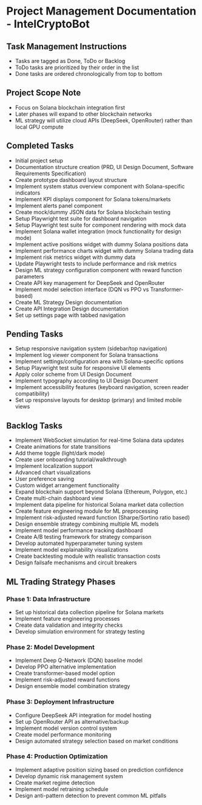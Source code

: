 # Project Management Documentation - IntelCryptoBot

## Task Management Instructions
- Tasks are tagged as Done, ToDo or Backlog
- ToDo tasks are prioritized by their order in the list
- Done tasks are ordered chronologically from top to bottom

## Project Scope Note
- Focus on Solana blockchain integration first
- Later phases will expand to other blockchain networks
- ML strategy will utilize cloud APIs (DeepSeek, OpenRouter) rather than local GPU compute

## Completed Tasks

- Initial project setup
- Documentation structure creation (PRD, UI Design Document, Software Requirements Specification)
- Create prototype dashboard layout structure
- Implement system status overview component with Solana-specific indicators
- Implement KPI displays component for Solana tokens/markets
- Implement alerts panel component
- Create mock/dummy JSON data for Solana blockchain testing
- Setup Playwright test suite for dashboard navigation
- Setup Playwright test suite for component rendering with mock data
- Implement Solana wallet integration (mock functionality for design mode)
- Implement active positions widget with dummy Solana positions data
- Implement performance charts widget with dummy Solana trading data
- Implement risk metrics widget with dummy data
- Update Playwright tests to include performance and risk metrics
- Design ML strategy configuration component with reward function parameters
- Create API key management for DeepSeek and OpenRouter
- Implement model selection interface (DQN vs PPO vs Transformer-based)
- Create ML Strategy Design documentation
- Create API Integration Design documentation
- Set up settings page with tabbed navigation

## Pending Tasks

- Setup responsive navigation system (sidebar/top navigation)
- Implement log viewer component for Solana transactions
- Implement settings/configuration area with Solana-specific options
- Setup Playwright test suite for responsive UI elements
- Apply color scheme from UI Design Document
- Implement typography according to UI Design Document
- Implement accessibility features (keyboard navigation, screen reader compatibility)
- Set up responsive layouts for desktop (primary) and limited mobile views

## Backlog Tasks

- Implement WebSocket simulation for real-time Solana data updates
- Create animations for state transitions
- Add theme toggle (light/dark mode)
- Create user onboarding tutorial/walkthrough
- Implement localization support
- Advanced chart visualizations
- User preference saving
- Custom widget arrangement functionality
- Expand blockchain support beyond Solana (Ethereum, Polygon, etc.)
- Create multi-chain dashboard view
- Implement data pipeline for historical Solana market data collection
- Create feature engineering module for ML preprocessing
- Implement risk-adjusted reward function (Sharpe/Sortino ratio based)
- Design ensemble strategy combining multiple ML models
- Implement model performance tracking dashboard
- Create A/B testing framework for strategy comparison
- Develop automated hyperparameter tuning system
- Implement model explainability visualizations
- Create backtesting module with realistic transaction costs
- Design failsafe mechanisms and circuit breakers

## ML Trading Strategy Phases

### Phase 1: Data Infrastructure
- Set up historical data collection pipeline for Solana markets
- Implement feature engineering processes
- Create data validation and integrity checks
- Develop simulation environment for strategy testing

### Phase 2: Model Development
- Implement Deep Q-Network (DQN) baseline model
- Develop PPO alternative implementation
- Create transformer-based model option
- Implement risk-adjusted reward functions
- Design ensemble model combination strategy

### Phase 3: Deployment Infrastructure
- Configure DeepSeek API integration for model hosting
- Set up OpenRouter API as alternative/backup
- Implement model version control system
- Create model performance monitoring
- Design automated strategy selection based on market conditions

### Phase 4: Production Optimization
- Implement adaptive position sizing based on prediction confidence
- Develop dynamic risk management system
- Create market regime detection
- Implement model retraining schedule
- Design anti-pattern detection to prevent common ML pitfalls 